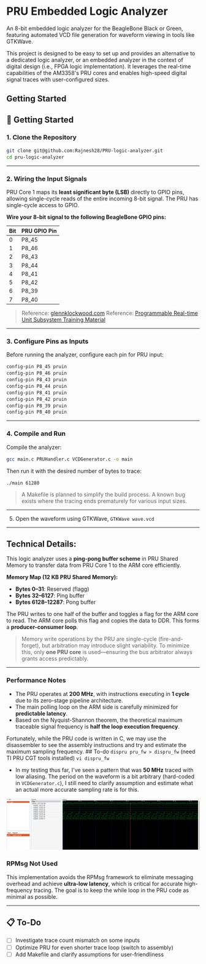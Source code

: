 # PRU Embedded Logic Analyzer

An 8-bit embedded logic analyzer for the BeagleBone Black or Green, featuring automated VCD file generation for waveform viewing in tools like GTKWave.

This project is designed to be easy to set up and provides an alternative to a dedicated logic analyzer, or an embedded analyzer in the context of digital design (i.e., FPGA logic implementation). It leverages the real-time capabilities of the AM3358's PRU cores and enables high-speed digital signal traces with user-configured sizes.

## Getting Started

## 🔧 Getting Started

### 1. Clone the Repository

```bash
git clone git@github.com:Rajnesh28/PRU-logic-analyzer.git
cd pru-logic-analyzer
```

---

### 2. Wiring the Input Signals

PRU Core 1 maps its **least significant byte (LSB)** directly to GPIO pins, allowing single-cycle reads of the entire incoming 8-bit signal. The PRU has single-cycle access to GPIO. 

**Wire your 8-bit signal to the following BeagleBone GPIO pins:**

| Bit | PRU GPIO Pin |
| --- | ------------ |
| 0   | P8\_45       |
| 1   | P8\_46       |
| 2   | P8\_43       |
| 3   | P8\_44       |
| 4   | P8\_41       |
| 5   | P8\_42       |
| 6   | P8\_39       |
| 7   | P8\_40       |

> Reference: [glennklockwood.com](https://www.glennklockwood.com/embedded/beaglebone-pru.html)
> Reference: [Programmable Real-time Unit Subsystem Training Material](https://caxapa.ru/thumbs/319913/PRUSS_Training_Slides.pdf)

---

### 3. Configure Pins as Inputs

Before running the analyzer, configure each pin for PRU input:

```bash
config-pin P8_45 pruin
config-pin P8_46 pruin
config-pin P8_43 pruin
config-pin P8_44 pruin
config-pin P8_41 pruin
config-pin P8_42 pruin
config-pin P8_39 pruin
config-pin P8_40 pruin
```

---

### 4. Compile and Run

Compile the analyzer:

```bash
gcc main.c PRUHandler.c VCDGenerator.c -o main
```

Then run it with the desired number of bytes to trace:

```bash
./main 61280
```

> A Makefile is planned to simplify the build process.
> A known bug exists where the tracing ends prematurely for various input sizes.

---

5. Open the waveform using GTKWave, `GTKWave wave.vcd`

---

## Technical Details:

This logic analyzer uses a **ping-pong buffer scheme** in PRU Shared Memory to transfer data from PRU Core 1 to the ARM core efficiently.

**Memory Map (12 KB PRU Shared Memory):**

* **Bytes 0–31**: Reserved (flagg)
* **Bytes 32–6127**: Ping buffer
* **Bytes 6128–12287**: Pong buffer

The PRU writes to one half of the buffer and toggles a flag for the ARM core to read. The ARM core polls this flag and copies the data to DDR. This forms a **producer-consumer loop**.

> Memory write operations by the PRU are single-cycle (fire-and-forget), but arbitration may introduce slight variability. To minimize this, only **one PRU core** is used—ensuring the bus arbitrator always grants access predictably.

---

### Performance Notes

* The PRU operates at **200 MHz**, with instructions executing in **1 cycle** due to its zero-stage pipeline architecture.
* The main polling loop on the ARM side is carefully minimized for **predictable latency**.
* Based on the Nyquist-Shannon theorem, the theoretical maximum traceable signal frequency is **half the loop execution frequency**.

Fortunately, while the PRU code is written in C, we may use the disassembler to see the assembly instructions and try and estimate the maximum sampling frequency. ## To-do
`dispru pru_fw > dispru_fw` (need TI PRU CGT tools installed)
`vi dispru_fw`
* In my testing thus far, I've seen a pattern that was **50 MHz** traced with low aliasing. The period on the waveform is a bit arbitrary (hard-coded in `VCDGenerator.c`), I still need to clarify assumption and estimate what an actual more accurate sampling rate is for this.

![Example Waveform](ExampleTraceWaveform.png)

### RPMsg Not Used

This implementation avoids the RPMsg framework to eliminate messaging overhead and achieve **ultra-low latency**, which is critical for accurate high-frequency tracing. The goal is to keep the while loop in the PRU code as minimal as possible.

---

## 📋 To-Do

* [ ] Investigate trace count mismatch on some inputs
* [ ] Optimize PRU for even shorter trace loop (switch to assembly)
* [ ] Add Makefile and clarify assumptions for user-friendliness
